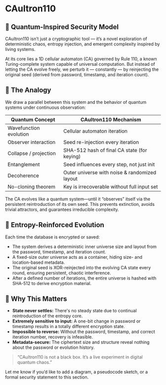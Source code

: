 # CAultron110

## 🧬 Quantum-Inspired Security Model

CAultron110 isn’t just a cryptographic tool — it’s a novel exploration of deterministic chaos, entropy injection, and emergent complexity inspired by living systems.

At its core lies a 1D cellular automaton (CA) governed by Rule 110, a known Turing-complete system capable of universal computation. But instead of letting the CA evolve freely, we perturb it — constantly — by reinjecting the original seed (derived from password, timestamp, and iteration count).

## 🧠 The Analogy

We draw a parallel between this system and the behavior of quantum systems under continuous observation:

| Quantum Concept         | CAultron110 Mechanism                                 |
|------------------------|------------------------------------------------------|
| Wavefunction evolution | Cellular automaton iteration                          |
| Observer interaction   | Seed re-injection every iteration                     |
| Collapse / projection  | SHA-512 hash of final CA state (for keying)           |
| Entanglement           | Seed influences every step, not just init             |
| Decoherence            | Outer universe with noise & randomized layout         |
| No-cloning theorem     | Key is irrecoverable without full input set           |

The CA evolves like a quantum system—until it “observes” itself via the persistent reintroduction of its own seed. This prevents extinction, avoids trivial attractors, and guarantees irreducible complexity.

## 🔄 Entropy-Reinforced Evolution

Each time the database is encrypted or saved:

- The system derives a deterministic inner universe size and layout from the password, timestamp, and iteration count.
- A fixed-size outer universe acts as a container, hiding size- and location-based metadata.
- The original seed is XOR-reinjected into the evolving CA state every round, ensuring persistent, chaotic interference.
- After a defined number of iterations, the entire universe is hashed with SHA-512 to derive encryption material.

## 🧩 Why This Matters

- **State never settles:** There's no steady state due to continual reintroduction of the entropy core.
- **Extremely sensitive to input:** A one-bit change in password or timestamp results in a totally different encryption state.
- **Impossible to reverse:** Without the password, timestamp, and correct iteration number, recovery is infeasible.
- **Metadata-secure:** The ciphertext size and structure reveal nothing about the password or evolution history.

> “CAultron110 is not a black box. It’s a live experiment in digital quantum chaos.”

Let me know if you’d like to add a diagram, a pseudocode sketch, or a formal security statement to this section.